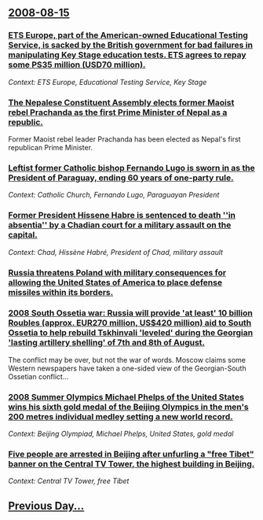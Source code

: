## [2008-08-15](/news/2008/08/15/index.md)

### [ ETS Europe, part of the American-owned Educational Testing Service, is sacked by the British government for bad failures in manipulating Key Stage education tests. ETS agrees to repay some PS35 million (USD70 million). ](/news/2008/08/15/ets-europe-part-of-the-american-owned-educational-testing-service-is-sacked-by-the-british-government-for-bad-failures-in-manipulating-ke.md)
_Context: ETS Europe, Educational Testing Service, Key Stage_

### [ The Nepalese Constituent Assembly elects former Maoist rebel Prachanda as the first Prime Minister of Nepal as a republic. ](/news/2008/08/15/the-nepalese-constituent-assembly-elects-former-maoist-rebel-prachanda-as-the-first-prime-minister-of-nepal-as-a-republic.md)
Former Maoist rebel leader Prachanda has been elected as Nepal&#039;s first republican Prime Minister.

### [ Leftist former Catholic bishop Fernando Lugo is sworn in as the President of Paraguay, ending 60 years of one-party rule. ](/news/2008/08/15/leftist-former-catholic-bishop-fernando-lugo-is-sworn-in-as-the-president-of-paraguay-ending-60-years-of-one-party-rule.md)
_Context: Catholic Church, Fernando Lugo, Paraguayan President_

### [ Former President Hissene Habre is sentenced to death ''in absentia'' by a Chadian court for a military assault on the capital. ](/news/2008/08/15/former-president-hissa-ne-habra-c-is-sentenced-to-death-in-absentia-by-a-chadian-court-for-a-military-assault-on-the-capital.md)
_Context: Chad, Hissène Habré, President of Chad, military assault_

### [ Russia threatens Poland with military consequences for allowing the United States of America to place defense missiles within its borders. ](/news/2008/08/15/russia-threatens-poland-with-military-consequences-for-allowing-the-united-states-of-america-to-place-defense-missiles-within-its-borders.md)
### [ 2008 South Ossetia war: Russia will provide 'at least' 10 billion Roubles (approx. EUR270 million, US$420 million) aid to South Ossetia to help rebuild Tskhinvali 'leveled' during the Georgian 'lasting artillery shelling' of 7th and 8th of August. ](/news/2008/08/15/2008-south-ossetia-war-p-russia-will-provide-at-least-10-billion-roubles-approx-a-270-million-us-420-million-aid-to-south-ossetia-to.md)
The conflict may be over, but not the war of words. Moscow claims some Western newspapers have taken a one-sided view of the Georgian-South Ossetian conflict...

### [ 2008 Summer Olympics  Michael Phelps of the United States wins his sixth gold medal of the Beijing Olympics in the men's 200 metres individual medley setting a new world record. ](/news/2008/08/15/2008-summer-olympics-p-michael-phelps-of-the-united-states-wins-his-sixth-gold-medal-of-the-beijing-olympics-in-the-menas-200-metres-indi.md)
_Context: Beijing Olympiad, Michael Phelps, United States, gold medal_

### [ Five people are arrested in Beijing after unfurling a "free Tibet" banner on the Central TV Tower, the highest building in Beijing. ](/news/2008/08/15/five-people-are-arrested-in-beijing-after-unfurling-a-free-tibet-banner-on-the-central-tv-tower-the-highest-building-in-beijing.md)
_Context: Central TV Tower, free Tibet_

## [Previous Day...](/news/2008/08/14/index.md)


